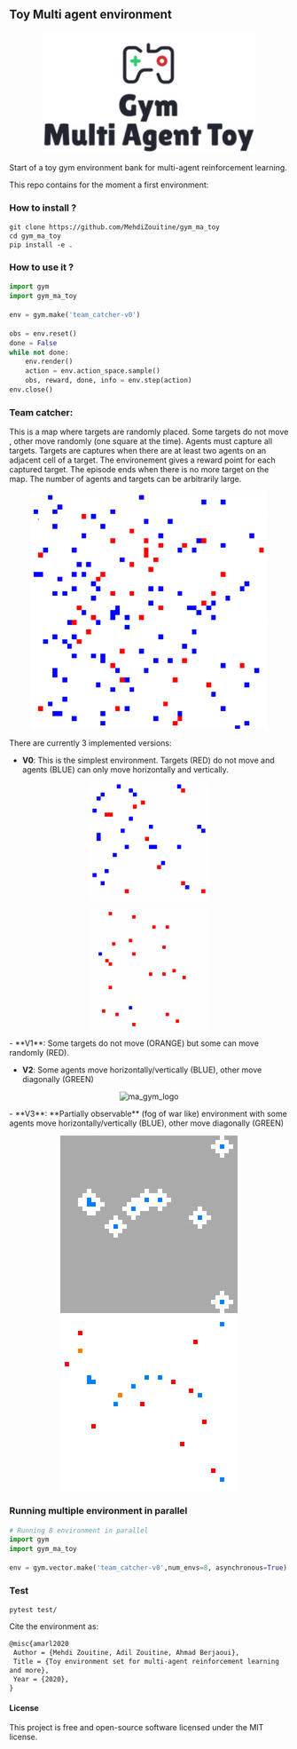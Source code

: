 ## Toy Multi agent environment

<p align="center">
  <img height="220px" src="https://github.com/MehdiZouitine/gym_ma_toy/blob/master/img/logo.png?raw=true" alt="ma_gym_logo">
</p>
Start of a toy gym environment bank for multi-agent reinforcement learning.

This repo contains for the moment a first environment:

### How to install ?
```
git clone https://github.com/MehdiZouitine/gym_ma_toy
cd gym_ma_toy
pip install -e .
```


### How to use it ?

```python
import gym
import gym_ma_toy

env = gym.make('team_catcher-v0')

obs = env.reset()
done = False
while not done:
    env.render()
    action = env.action_space.sample()
    obs, reward, done, info = env.step(action)
env.close()
```

### Team catcher:

This is a map where targets are randomly placed. Some targets do not move
, other move randomly (one square at the time).
Agents must capture all targets. Targets are captures when there are at least
 two agents on an adjacent cell of a target.
The environement gives a reward point for each captured target.
The episode ends when there is no more target on the map.
The number of agents and targets can be arbitrarily large.

<p align="center">
<img  src="https://github.com/MehdiZouitine/gym_ma_toy/blob/master/img/big_gif_tc.gif?raw=true" alt="ma_gym_logo">
</p>
There are currently 3 implemented versions:

- **V0**: This is the simplest environment. Targets (RED) do not move and
 agents (BLUE) can only move horizontally and vertically.
 
<p align="center">
<img  src="https://github.com/MehdiZouitine/gym_ma_toy/blob/master/img/squad1.gif?raw=true" alt="ma_gym_logo">
</p>
 <p align="center">
<img  src="https://github.com/MehdiZouitine/gym_ma_toy/blob/master/img/duo_agent.gif?raw=true" alt="ma_gym_logo">
</p>
- **V1**: Some targets do not move (ORANGE) but some can move randomly (RED).

- **V2**: Some agents move horizontally/vertically (BLUE), other move
 diagonally (GREEN)
 
 <p align="center">
<img  src="https://github.com/MehdiZouitine/gym_ma_toy/blob/master/img/hétero.gif?raw=true" alt="ma_gym_logo">
</p>
- **V3**:  **Partially observable** (fog of war like) environment with some agents move horizontally/vertically (BLUE), other move
 diagonally (GREEN)
 
  <p align="center">
<img  src="https://github.com/MehdiZouitine/gym_ma_toy/blob/master/img/snake.gif?raw=true" alt="ma_gym_logo">
</p>




### Running multiple environment in parallel

```py
# Running 8 environment in parallel
import gym
import gym_ma_toy

env = gym.vector.make('team_catcher-v0',num_envs=8, asynchronous=True)  
```

### Test

```
pytest test/
```

Cite the environment as:
```
@misc{amarl2020
 Author = {Mehdi Zouitine, Adil Zouitine, Ahmad Berjaoui},
 Title = {Toy environment set for multi-agent reinforcement learning and more},
 Year = {2020},
}
```
#### License

This project is free and open-source software licensed under the MIT license.
